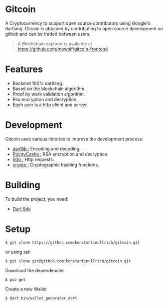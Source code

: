 # Gitcoin

A Cryptocurrency to support open source contributors using Google's dartlang.
Gitcoin is obtained by contributing to open source development on github and can be traded
between users.

> A Blockchain explorer is avaliable at https://github.com/mowolf/gitcoin-frontend


# Features

- Backend 100% dartlang.
- Based on the blockchain algorithm.
- Proof by work validation algorithm.
- Rsa encryption and decryption.
- Each user is a http client and server.


# Development

Gitcoin uses various libraries to improve the development process:  
- [asn1lib :](https://pub.dev/packages/asn1lib) Encoding and decoding.  
- [PointyCastle :](https://github.com/PointyCastle/pointycastle) RSA encryption and decryption.  
- [http :](https://pub.dev/packages/http) Http requests.  
- [crypto :](https://pub.dev/packages/crypto) Cryptographic hashing functions.  

# Building

To build the project, you need:
- [Dart Sdk](https://dart.dev/get-dart)

# Setup

``
$ git clone https://github.com/konstantinullrich/gitcoin.git
``

or using ssh

``
$ git clone git@github.com:konstantinullrich/gitcoin.git
``

Download the dependencies

``
$ pub get
``

Create a new Wallet

``
$ dart bin/wallet_generator.dart
``
